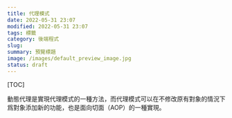 ```yaml
---
title: 代理模式
date: 2022-05-31 23:07
modified: 2022-05-31 23:07
tags: 標籤
category: 後端程式
slug:
summary: 預覽標題
image: /images/default_preview_image.jpg
status: draft
---
```


[TOC]

動態代理是實現代理模式的一種方法，而代理模式可以在不修改原有對象的情況下爲對象添加新的功能，也是面向切面（AOP）的一種實現。